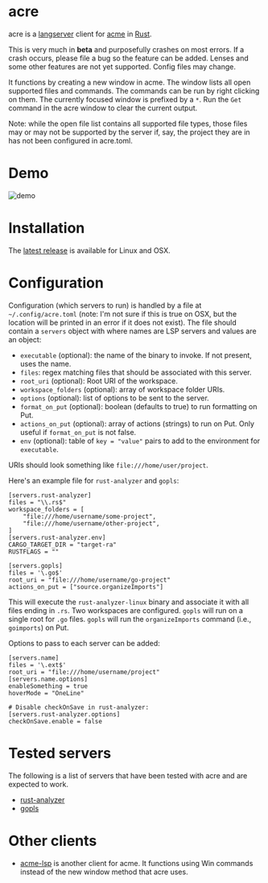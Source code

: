 # acre

acre is a [langserver](https://langserver.org/) client for [acme](https://www.youtube.com/watch?v=dP1xVpMPn8M) in [Rust](https://www.rust-lang.org/).

This is very much in **beta** and purposefully crashes on most errors. If a crash occurs, please file a bug so the feature can be added. Lenses and some other features are not yet supported. Config files may change.

It functions by creating a new window in acme. The window lists all open supported files and commands. The commands can be run by right clicking on them. The currently focused window is prefixed by a `*`. Run the `Get` command in the acre window to clear the current output.

Note: while the open file list contains all supported file types, those files may or may not be supported by the server if, say, the project they are in has not been configured in acre.toml.

# Demo

![demo](https://user-images.githubusercontent.com/41181/79060721-afaa9080-7c45-11ea-92be-12846b108cf7.gif)

# Installation

The [latest release](https://github.com/mjibson/acre/releases/latest) is available for Linux and OSX.

# Configuration

Configuration (which servers to run) is handled by a file at `~/.config/acre.toml` (note: I'm not sure if this is true on OSX, but the location will be printed in an error if it does not exist). The file should contain a `servers` object with where names are LSP servers and values are an object:

- `executable` (optional): the name of the binary to invoke. If not present, uses the name.
- `files`: regex matching files that should be associated with this server.
- `root_uri` (optional): Root URI of the workspace.
- `workspace_folders` (optional): array of workspace folder URIs.
- `options` (optional): list of options to be sent to the server.
- `format_on_put` (optional): boolean (defaults to true) to run formatting on Put.
- `actions_on_put` (optional): array of actions (strings) to run on Put. Only useful if `format_on_put` is not false.
- `env` (optional): table of `key = "value"` pairs to add to the environment for `executable`.

URIs should look something like `file:///home/user/project`.

Here's an example file for `rust-analyzer` and `gopls`:

```
[servers.rust-analyzer]
files = "\\.rs$"
workspace_folders = [
	"file:///home/username/some-project",
	"file:///home/username/other-project",
]
[servers.rust-analyzer.env]
CARGO_TARGET_DIR = "target-ra"
RUSTFLAGS = ""

[servers.gopls]
files = '\.go$'
root_uri = "file:///home/username/go-project"
actions_on_put = ["source.organizeImports"]
```

This will execute the `rust-analyzer-linux` binary and associate it with all files ending in `.rs`. Two workspaces are configured. `gopls` will run on a single root for `.go` files. `gopls` will run the `organizeImports` command (i.e., `goimports`) on Put.

Options to pass to each server can be added:

```
[servers.name]
files = '\.ext$'
root_uri = "file:///home/username/project"
[servers.name.options]
enableSomething = true
hoverMode = "OneLine"

# Disable checkOnSave in rust-analyzer:
[servers.rust-analyzer.options]
checkOnSave.enable = false
```

# Tested servers

The following is a list of servers that have been tested with acre and are expected to work.

- [rust-analyzer](https://rust-analyzer.github.io/)
- [gopls](https://github.com/golang/tools/blob/master/gopls/README.md)

# Other clients

- [acme-lsp](https://github.com/fhs/acme-lsp) is another client for acme. It functions using Win commands instead of the new window method that acre uses.
